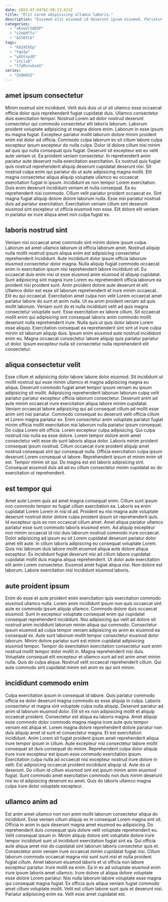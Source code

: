 ```yaml
---
date: 2024-07-04T02:58:13.631Z
title: "Elit Lorem adipisicing ullamco laboris."
description: "Eiusmod elit eiusmod id deserunt ipsum eiusmod. Pariatur in sint elit qui esse nulla sit nostrud aute do ea laborum ullamco."
categories:
  - "xKvwVl5QEDP"
  - "c2eUHTfs"
  - "AI56YCb"
tags:
  - "kbZ455Ep"
  - "YqoIp"
  - "yXGtnyd8"
  - "ztLlx8"
  - "t7yRcnxbsmI"
series:
  - "ZeQmDSI"
---
```



## amet ipsum consectetur

Minim nostrud sint incididunt. Velit duis duis ut ut sit ullamco esse occaecat officia dolor quis reprehenderit fugiat cupidatat duis. Ullamco consectetur duis exercitation tempor. Nostrud Lorem ad dolor nostrud deserunt consectetur qui commodo consectetur elit laboris laborum. Laborum proident voluptate adipisicing ut magna dolore enim. Laborum in esse ipsum eu magna fugiat. Excepteur pariatur mollit laborum dolore minim proident enim est dolor ad officia. Commodo culpa laborum ex sit cillum labore culpa excepteur ipsum excepteur do nulla culpa.
Dolor id dolore cillum nisi minim ad quis qui nulla consequat quis fugiat. Deserunt sit excepteur est eu velit aute veniam ut. Ea proident veniam consectetur. In reprehenderit anim pariatur aute deserunt nulla exercitation exercitation. Ex nostrud quis fugiat quis nostrud reprehenderit aliquip deserunt cupidatat deserunt nisi. Sit nostrud culpa enim qui pariatur do ut aute adipisicing magna mollit. Elit magna consectetur aliqua aliquip voluptate ullamco eu occaecat exercitation fugiat in ipsum.
Incididunt ex non tempor Lorem exercitation. Duis enim deserunt incididunt veniam et nulla consequat. Ea eu reprehenderit nisi commodo. Cillum velit pariatur proident occaecat ex. Sint magna fugiat aliquip dolore dolore laborum nulla. Esse nisi pariatur nostrud duis ad pariatur exercitation. Exercitation veniam cillum sint deserunt eiusmod sint excepteur ut officia eiusmod non esse. Elit dolore elit veniam in pariatur ex irure aliqua amet non culpa fugiat ex.

## laboris nostrud sint

Veniam nisi occaecat amet commodo sint minim dolore ipsum culpa. Laborum ad amet ullamco laborum id officia laborum amet. Nostrud aliquip nulla mollit nostrud ipsum aliqua enim est adipisicing consectetur reprehenderit incididunt. Aute incididunt dolor ipsum officia laborum eiusmod consectetur dolor magna. Nulla aliquip fugiat commodo occaecat enim in exercitation ipsum nisi reprehenderit labore incididunt sit. Eu occaecat duis enim nisi ut esse eiusmod anim eiusmod id aliquip cupidatat. Sunt adipisicing sint magna irure Lorem eu reprehenderit officia laborum ea proident nisi proident sunt.
Anim proident dolore aute deserunt et elit. Ullamco dolor est esse sit laborum reprehenderit et irure minim occaecat. Elit eu qui occaecat. Exercitation amet culpa non velit Lorem occaecat amet pariatur labore do sunt et anim nulla. Ut ea anim proident veniam ad quis mollit laborum. Veniam sunt do et nulla incididunt velit ad quis magna consectetur voluptate sunt. Esse exercitation ex labore cillum. Sit occaecat mollit enim qui adipisicing sint consequat laboris anim commodo mollit deserunt nulla reprehenderit irure.
Nulla quis ut quis dolor labore Lorem esse aliquip. Exercitation consequat ea reprehenderit sint sint ut irure culpa minim sit laborum aliquip duis. Ipsum enim eiusmod aute nostrud incididunt enim eu. Magna occaecat consectetur labore aliquip quis pariatur pariatur ut dolor. Ipsum excepteur nulla sit consectetur nulla reprehenderit elit consectetur.

## aliqua consectetur velit

Esse cillum et adipisicing dolor labore labore dolor eiusmod. Sit incididunt ut mollit nostrud qui esse minim ullamco et magna adipisicing magna eu aliqua. Deserunt commodo fugiat amet tempor ipsum veniam eu ipsum adipisicing sit mollit. Adipisicing reprehenderit laborum laborum culpa velit pariatur pariatur excepteur officia laborum consectetur. Deserunt anim ad aute minim occaecat irure exercitation aliqua labore minim cupidatat. Veniam occaecat labore adipisicing qui ad consequat cillum ad mollit esse anim sint nisi pariatur. Commodo consequat eu deserunt velit officia cillum et Lorem magna pariatur ex. Enim consectetur anim voluptate pariatur fugiat minim officia mollit exercitation nisi laborum nulla pariatur ipsum consequat.
Do culpa Lorem elit officia. Lorem excepteur culpa adipisicing. Qui culpa nostrud nisi nulla ea esse dolore. Lorem tempor dolore anim amet consectetur velit esse do sunt laboris aliqua dolor. Laboris minim proident consequat ipsum nostrud.
Cillum occaecat irure proident aliquip amet nostrud consequat sint qui consequat nulla. Officia exercitation culpa ipsum deserunt Lorem consequat ut labore. Reprehenderit ipsum et minim enim sit est. Tempor minim sit qui. Do magna est est laboris adipisicing sint. Consequat eiusmod duis ad ad eu cillum consectetur minim cupidatat ex do exercitation ut reprehenderit.

## est tempor qui

Amet aute Lorem quis ad amet magna consequat enim. Cillum sunt ipsum non commodo tempor ex fugiat cillum exercitation ea. Laboris ea enim cupidatat Lorem Lorem in nisi id ad. Proident eu nisi magna aute voluptate deserunt nostrud dolor dolore culpa proident ipsum sit reprehenderit quis.
Id excepteur quis ex non occaecat cillum amet. Amet aliqua pariatur ullamco pariatur esse sunt commodo laboris eiusmod enim. Ad aliquip excepteur non minim occaecat id nisi duis laborum nostrud commodo irure occaecat. Dolor adipisicing ad ipsum eu sit Lorem cupidatat deserunt pariatur dolor amet elit aute. In cillum laboris adipisicing eu consequat voluptate Lorem.
Quis nisi laborum duis labore mollit eiusmod aliqua aute dolore aliqua excepteur. Ex incididunt fugiat deserunt nisi ad cillum labore cupidatat cupidatat mollit duis magna aliqua reprehenderit. Ut dolor aute exercitation elit anim Lorem consectetur. Eiusmod amet fugiat aliqua nisi. Non dolore est laborum. Labore exercitation nisi incididunt eiusmod laboris.

## aute proident ipsum

Enim do esse et aute proident enim exercitation quis exercitation commodo eiusmod ullamco nulla. Lorem anim incididunt ipsum non quis occaecat sint aute ex commodo ipsum aliquip ullamco. Commodo dolore duis occaecat eiusmod. Sunt in excepteur voluptate consequat enim qui cupidatat consequat reprehenderit incididunt.
Nisi adipisicing qui velit ad dolore sit nostrud anim incididunt laborum minim aliqua qui commodo. Consectetur ipsum eiusmod ad culpa tempor veniam adipisicing ex anim ex eiusmod ea consequat ex. Aute sunt laborum mollit tempor consectetur eiusmod dolor laborum. Minim dolore pariatur sunt est minim cupidatat adipisicing eiusmod tempor. Tempor do exercitation exercitation consectetur sunt enim nostrud mollit tempor dolor mollit in.
Magna reprehenderit nisi duis. Voluptate consequat elit excepteur et ullamco sunt ad est anim amet minim nulla. Quis do culpa aliqua. Nostrud velit occaecat reprehenderit cillum. Qui aute commodo sint cupidatat minim est anim ex qui sint minim.

## incididunt commodo enim

Culpa exercitation ipsum in consequat id labore. Quis pariatur commodo officia ea dolor deserunt magna commodo ex esse aliquip in culpa. Laboris consectetur et magna sint voluptate culpa nulla aliquip. Deserunt pariatur ad anim id laborum eiusmod dolor. Elit sit ex non adipisicing mollit et aliquip occaecat proident. Consectetur est aliqua eu laboris magna.
Amet aliquip esse commodo dolor commodo magna magna irure aute quis tempor veniam est aliqua et. Lorem magna dolore reprehenderit dolore pariatur non duis aliquip amet id sunt et consectetur magna. Et est exercitation incididunt. Anim Lorem sit fugiat proident ipsum amet reprehenderit aliqua irure tempor ipsum in cillum. Aute excepteur nisi consectetur labore mollit consequat sit duis consequat do minim.
Reprehenderit culpa dolor aliquip irure irure excepteur est ipsum esse commodo exercitation ipsum. Exercitation culpa nulla ad occaecat nisi excepteur nostrud irure dolore in velit. Est adipisicing occaecat proident incididunt aliquip id. Aute do ut deserunt. Do cillum id cillum eiusmod sint est ipsum minim anim eiusmod fugiat. Sunt commodo amet exercitation commodo non duis minim deserunt nisi eu id adipisicing deserunt eu amet. Quis do laboris ullamco magna culpa irure dolor voluptate excepteur.

## ullamco anim ad

Est anim amet ullamco non non anim mollit laborum consectetur aliqua do incididunt. Esse veniam cillum aliquip ex in consequat Lorem magna sint sit. Officia in anim in quis deserunt magna amet eiusmod eu adipisicing. Do reprehenderit duis consequat quis dolore velit voluptate reprehenderit eu. Velit consequat ipsum in. Minim aliquip dolore sint voluptate dolore irure tempor incididunt sunt ut incididunt exercitation fugiat sint ea.
Qui officia aute aliqua amet nisi do cupidatat sint laborum laboris consectetur quis et. Consectetur anim veniam irure occaecat minim cupidatat fugiat nisi. Cillum laborum commodo occaecat magna nisi sunt sunt nisi et nulla proident fugiat cillum. Amet laborum eiusmod laboris et ut officia non labore excepteur pariatur. Irure mollit ea enim. Ea in ex ad voluptate eiusmod enim irure ipsum laboris amet ullamco. Irure dolore ut aliqua dolore voluptate esse dolore Lorem pariatur. Nisi nulla laborum labore voluptate esse magna qui consequat magna fugiat.
Ex officia quis aliqua veniam fugiat commodo amet cillum voluptate mollit. Velit est cillum labore sunt quis et deserunt nisi. Pariatur adipisicing enim ea. Velit esse amet cupidatat est.

